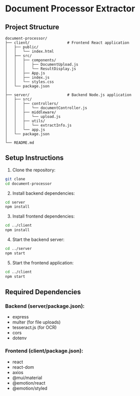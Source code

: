 # Document Processor Extractor

## Project Structure
```
document-processor/
├── client/                 # Frontend React application
│   ├── public/
│   │   └── index.html
│   ├── src/
│   │   ├── components/
│   │   │   ├── DocumentUpload.js
│   │   │   └── ResultDisplay.js
│   │   ├── App.js
│   │   ├── index.js
│   │   └── styles.css
│   └── package.json
│
├── server/                 # Backend Node.js application
│   ├── src/
│   │   ├── controllers/
│   │   │   └── documentController.js
│   │   ├── middleware/
│   │   │   └── upload.js
│   │   ├── utils/
│   │   │   └── extractInfo.js
│   │   └── app.js
│   └── package.json
│
└── README.md
```

## Setup Instructions

1. Clone the repository:
```bash
git clone 
cd document-processor
```

2. Install backend dependencies:
```bash
cd server
npm install
```

3. Install frontend dependencies:
```bash
cd ../client
npm install
```

4. Start the backend server:
```bash
cd ../server
npm start
```

5. Start the frontend application:
```bash
cd ../client
npm start
```

## Required Dependencies

### Backend (server/package.json):
- express
- multer (for file uploads)
- tesseract.js (for OCR)
- cors
- dotenv

### Frontend (client/package.json):
- react
- react-dom
- axios
- @mui/material
- @emotion/react
- @emotion/styled
